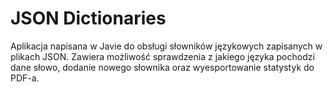 # JSON Dictionaries

Aplikacja napisana w Javie do obsługi słowników językowych zapisanych w plikach JSON.
Zawiera możliwość sprawdzenia z jakiego języka pochodzi dane słowo, dodanie nowego słownika oraz wyesportowanie statystyk do PDF-a.
